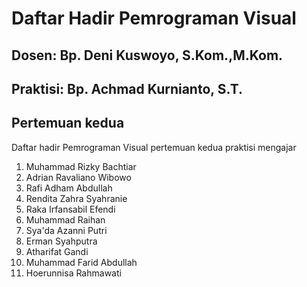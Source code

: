 # Daftar Hadir Pemrograman Visual

## Dosen: Bp. Deni Kuswoyo, S.Kom.,M.Kom.

## Praktisi: Bp. Achmad Kurnianto, S.T.

## Pertemuan kedua
Daftar hadir Pemrograman Visual pertemuan kedua praktisi mengajar
1. Muhammad Rizky Bachtiar
1. Adrian Ravaliano Wibowo
1. Rafi Adham Abdullah
1. Rendita Zahra Syahranie
1. Raka Irfansabil Efendi
1. Muhammad Raihan
1. Sya'da Azanni Putri
1. Erman Syahputra
1. Atharifat Gandi
1. Muhammad Farid Abdullah
1. Hoerunnisa Rahmawati
